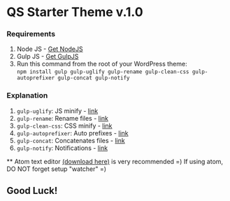# QS Starter Theme v.1.0

### Requirements
1. Node JS - <a href="https://nodejs.org/en/" target="_blank">Get NodeJS</a>
2. Gulp JS - <a href="http://gulpjs.com/" target="_blank">Get GulpJS</a>
3. Run this command from the root of your WordPress theme: <br>
`npm install gulp gulp-uglify gulp-rename gulp-clean-css gulp-autoprefixer gulp-concat gulp-notify`

### Explanation
1. `gulp-uglify`: JS minify - <a href="https://www.npmjs.com/package/gulp-uglify" >link</a>
2. `gulp-rename`: Rename files - <a href="https://www.npmjs.com/package/gulp-rename" >link</a>
3. `gulp-clean-css`: CSS minify - <a href="https://www.npmjs.com/package/gulp-clean-css" >link</a>
4. `gulp-autoprefixer`: Auto prefixes - <a href="https://www.npmjs.com/package/gulp-autoprefixer" >link</a>
5. `gulp-concat`: Concatenates files - <a href="https://www.npmjs.com/package/gulp-concat" >link</a>
6. `gulp-notify`: Notifications - <a href="https://www.npmjs.com/package/gulp-notify">link</a>

** Atom text editor <a href="https://atom.io/" target="_blank">(download here)</a> is very recommended =)
If using atom, DO NOT forget setup "watcher" =)

## Good Luck!
